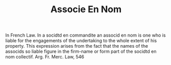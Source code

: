 ---
title: Associe En Nom
letter: A
permalink: "/definitions/bld-associe-en-nom.html"
body: In French Law. In a socidtd en commandite an associd en nom is one who is liable
  for the engagements of the undertaking to the whole extent of his property. This
  expression arises from the fact that the names of the associds so liable figure
  in the firm-name or form part of the socidtd en nom collectif. Arg. Fr. Merc. Law,
  546
published_at: '2018-07-07'
source: Black's Law Dictionary 2nd Ed (1910)
layout: post
---